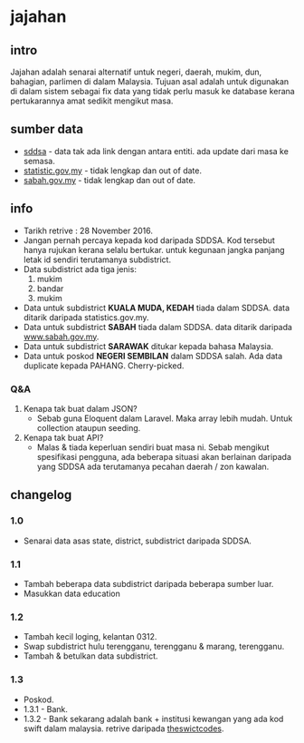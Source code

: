 # jajahan

## intro
Jajahan adalah senarai alternatif untuk negeri, daerah, mukim, dun, bahagian, parlimen di dalam Malaysia. Tujuan asal adalah untuk digunakan di dalam sistem sebagai fix data yang tidak perlu masuk ke database kerana pertukarannya amat sedikit mengikut masa.

## sumber data
- [sddsa](http://sddsa.mampu.gov.my) - data tak ada link dengan antara entiti. ada update dari masa ke semasa.
- [statistic.gov,my](http://statistics.gov.my) - tidak lengkap dan out of date.
- [sabah.gov.my](http://www.sabah.gov.my) - tidak lengkap dan out of date.

## info
- Tarikh retrive : 28 November 2016.
- Jangan pernah percaya kepada kod daripada SDDSA. Kod tersebut hanya rujukan kerana selalu bertukar. untuk kegunaan jangka panjang letak id sendiri terutamanya subdistrict.
- Data subdistrict ada tiga jenis:
   1. mukim
   2. bandar
   3. mukim
- Data untuk subdistrict **KUALA MUDA, KEDAH** tiada dalam SDDSA. data ditarik daripada statistics.gov.my.
- Data untuk subdistrict **SABAH** tiada dalam SDDSA. data ditarik daripada www.sabah.gov.my.
- Data untuk subdistrict **SARAWAK** ditukar kepada bahasa Malaysia.
- Data untuk poskod **NEGERI SEMBILAN** dalam SDDSA salah. Ada data duplicate kepada PAHANG. Cherry-picked.

### Q&A
1. Kenapa tak buat dalam JSON?
    - Sebab guna Eloquent dalam Laravel. Maka array lebih mudah. Untuk collection ataupun seeding.
2. Kenapa tak buat API?
    - Malas & tiada keperluan sendiri buat masa ni. Sebab mengikut spesifikasi pengguna, ada beberapa situasi akan berlainan daripada yang SDDSA ada terutamanya pecahan daerah / zon kawalan.

## changelog
### 1.0
- Senarai data asas state, district, subdistrict daripada SDDSA.
### 1.1
- Tambah beberapa data subdistrict daripada beberapa sumber luar.
- Masukkan data education

### 1.2
- Tambah kecil loging, kelantan 0312.
- Swap subdistrict hulu terengganu, terengganu & marang, terengganu.
- Tambah & betulkan data subdistrict. 

### 1.3
- Poskod.
- 1.3.1 - Bank.
- 1.3.2 - Bank sekarang adalah bank + institusi kewangan yang ada kod swift dalam malaysia. retrive daripada [theswictcodes](https://www.theswiftcodes.com/malaysia).
